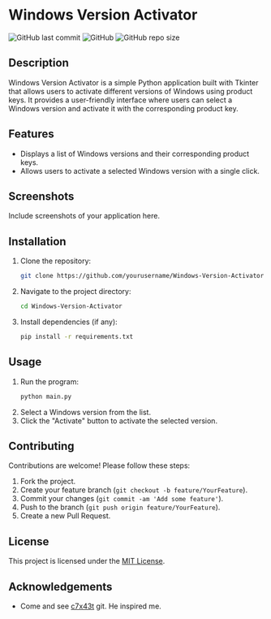 # Windows Version Activator

![GitHub last commit](https://img.shields.io/github/last-commit/yourusername/Windows-Version-Activator)
![GitHub](https://img.shields.io/github/license/yourusername/Windows-Version-Activator)
![GitHub repo size](https://img.shields.io/github/repo-size/yourusername/Windows-Version-Activator)

## Description
Windows Version Activator is a simple Python application built with Tkinter that allows users to activate different versions of Windows using product keys. It provides a user-friendly interface where users can select a Windows version and activate it with the corresponding product key.

## Features
- Displays a list of Windows versions and their corresponding product keys.
- Allows users to activate a selected Windows version with a single click.

## Screenshots
Include screenshots of your application here.

## Installation
1. Clone the repository:
    ```bash
    git clone https://github.com/yourusername/Windows-Version-Activator.git
    ```
2. Navigate to the project directory:
    ```bash
    cd Windows-Version-Activator
    ```
3. Install dependencies (if any):
    ```bash
    pip install -r requirements.txt
    ```

## Usage
1. Run the program:
    ```bash
    python main.py
    ```
2. Select a Windows version from the list.
3. Click the "Activate" button to activate the selected version.

## Contributing
Contributions are welcome! Please follow these steps:
1. Fork the project.
2. Create your feature branch (`git checkout -b feature/YourFeature`).
3. Commit your changes (`git commit -am 'Add some feature'`).
4. Push to the branch (`git push origin feature/YourFeature`).
5. Create a new Pull Request.

## License
This project is licensed under the [MIT License](LICENSE).

## Acknowledgements
- Come and see [c7x43t](https://gist.github.com/c7x43t/ceb8ab75da308ea820546375e9230dd9) git. He inspired me.


